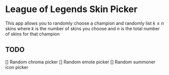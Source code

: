 # League of Legends Skin Picker

This app allows you to randomly choose a champion and randomly list $k\le n$ skins where $k$ is the number of skins you choose and $n$ is the total number of skins for that champion


## TODO

[] Random chroma picker
[] Random emote picker
[] Random summoner icon picker
